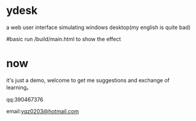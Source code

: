 # ydesk
a web user interface simulating windows desktop(my english is quite bad)

#basic
run /build/main.html to show the effect

# now
it's just a demo, welcome to get me suggestions and exchange of learning。

qq:390467376 

email:yqz0203@hotmail.com
